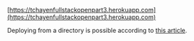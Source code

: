 [https://tchayenfullstackopenpart3.herokuapp.com](https://tchayenfullstackopenpart3.herokuapp.com)

Deploying from a directory is possible according to [this article](https://coderwall.com/p/ssxp5q/heroku-deployment-without-the-app-being-at-the-repo-root-in-a-subfolder).